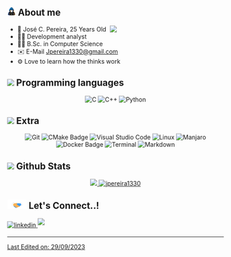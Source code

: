 ## <picture> <img src = "https://github.com/0xAbdulKhalid/0xAbdulKhalid/raw/main/assets/mdImages/about_me.gif" width = 20px></picture> **About me**

<picture> <img align="right" src="https://media.giphy.com/media/SWoSkN6DxTszqIKEqv/giphy.gif" width = 265px></picture>

- 🧔 José C. Pereira, 25 Years Old
- 👨‍💻 Development analyst
- 👨‍🎓 B.Sc. in Computer Science
- ✉️ E-Mail Jpereira1330@gmail.com
- ⚙️ Love to learn how the thinks work


## <picture> <img src = "https://media2.giphy.com/media/QssGEmpkyEOhBCb7e1/giphy.gif?cid=ecf05e47a0n3gi1bfqntqmob8g9aid1oyj2wr3ds3mg700bl&rid=giphy.gif" width = 25px></picture>  **Programming languages**

<center>

![C](https://img.shields.io/badge/C%20-%232370ED.svg?style=for-the-badge&logo=c&logoColor=white)
![C++](https://img.shields.io/badge/C++%20-%2300599C.svg?style=for-the-badge&logo=c%2B%2B&logoColor=white)
![Python](https://img.shields.io/badge/Python%20-%2314354C.svg?style=for-the-badge&logo=python&logoColor=white)

</center>

## <picture> <img src = "https://media2.giphy.com/media/QssGEmpkyEOhBCb7e1/giphy.gif?cid=ecf05e47a0n3gi1bfqntqmob8g9aid1oyj2wr3ds3mg700bl&rid=giphy.gif" width = 25px></picture>  **Extra**

<center>

![Git](https://img.shields.io/badge/git-%23F05033.svg?style=for-the-badge&logo=git&logoColor=white)
![CMake Badge](https://img.shields.io/badge/CMake-064F8C?logo=cmake&logoColor=fff&style=for-the-badge)
![Visual Studio Code](https://img.shields.io/badge/Visual%20Studio%20Code-0078d7.svg?style=for-the-badge&logo=visual-studio-code&logoColor=white)
![Linux](https://img.shields.io/badge/Linux-FCC624?style=for-the-badge&logo=linux&logoColor=black)
![Manjaro](https://img.shields.io/badge/Manjaro-35BF5C.svg?style=for-the-badge&logo=Manjaro&logoColor=white)
![Docker Badge](https://img.shields.io/badge/Docker-2496ED?logo=docker&logoColor=fff&style=for-the-badge)
![Terminal](https://img.shields.io/badge/Terminal-%23054020?style=for-the-badge&logo=gnu-bash&logoColor=white)
![Markdown](https://img.shields.io/badge/markdown-%23000000.svg?style=for-the-badge&logo=markdown&logoColor=white)   

</center>


## <picture> <img src="https://media.giphy.com/media/iY8CRBdQXODJSCERIr/giphy.gif" width="35"></picture> **Github Stats**

<div align="center">
<a href="https://github.com/JPereira1330/">
  <img src="https://github-readme-stats.vercel.app/api?username=jpereira1330&include_all_commits=true&count_private=true&show_icons=true&line_height=20&title_color=7A7ADB&icon_color=2234AE&text_color=D3D3D3&bg_color=0,000000,130F40" width="450"/>
  <img src="https://github-readme-stats.vercel.app/api/top-langs?username=jpereira1330&show_icons=true&locale=en&layout=compact&line_height=20&title_color=7A7ADB&icon_color=2234AE&text_color=D3D3D3&bg_color=0,000000,130F40" width="289"  alt="jpereira1330"/>
</a>
</div>


## <picture> <img src="https://github.com/0xAbdulKhalid/0xAbdulKhalid/raw/main/assets/mdImages/handshake.gif" width ="45"> </picture> **Let's Connect..!**

<a href="https://www.linkedin.com/in/jos%C3%A9claudio/" target="_blank">
<img src="https://img.shields.io/badge/linkedin:  jpereira1330-%2300acee.svg?color=405DE6&style=for-the-badge&logo=linkedin&logoColor=white" alt=linkedin style="margin-bottom: 5px;"/>

<a href="mailto:jpereira1330@gmail.com" target="_blank">
<img src="https://img.shields.io/badge/gmail:  jpereira1330-%23EA4335.svg?style=for-the-badge&logo=gmail&logoColor=white" t=mail style="margin-bottom: 5px;" />

---
Last Edited on: 29/09/2023
